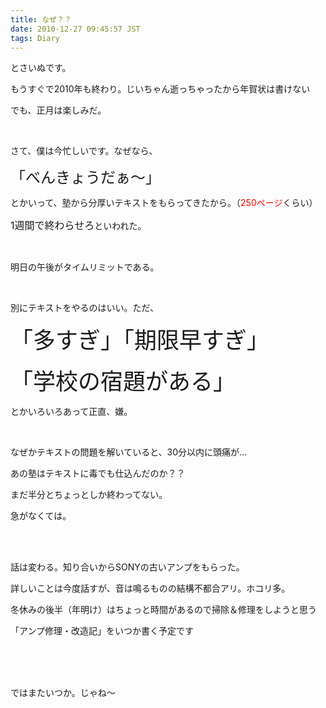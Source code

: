 ```yaml
---
title: なぜ？？
date: 2010-12-27 09:45:57 JST
tags: Diary
---
```

<p>とさいぬです。</p>
<p>もうすぐで2010年も終わり。じいちゃん逝っちゃったから年賀状は書けない</p>
<p>でも、正月は楽しみだ。</p><br />
<p>さて、僕は今忙しいです。なぜなら、</p>
<span style="font-size:24px;">「べんきょうだぁ～」</span>
<p>とかいって、塾から分厚いテキストをもらってきたから。（<span style="color:Red;">250ページ</span>くらい）</p>
<p><span style="font-size:16px;">1週間で終わらせろ</span>といわれた。</p>
<br />
<p>明日の午後がタイムリミットである。</p>
<br />
<p>別にテキストをやるのはいい。ただ、</p>
<p><span style="font-size:36px;">「多すぎ」「期限早すぎ」</span></p>
<p><span style="font-size:36px;">「学校の宿題がある」</span></p>
<p>とかいろいろあって正直、嫌。</p><br />
<p>なぜかテキストの問題を解いていると、30分以内に頭痛が…</p>
<p>あの塾はテキストに毒でも仕込んだのか？？</p>
<p>まだ半分とちょっとしか終わってない。</p>
<p>急がなくては。</p><br /><br />
<p>話は変わる。知り合いからSONYの古いアンプをもらった。</p>
<p>詳しいことは今度話すが、音は鳴るものの結構不都合アリ。ホコリ多。</p>
<p>冬休みの後半（年明け）はちょっと時間があるので掃除＆修理をしようと思う</p>
<p>「アンプ修理・改造記」をいつか書く予定です</p>
<br /><br /><br />
<p>ではまたいつか。じゃね～</p>